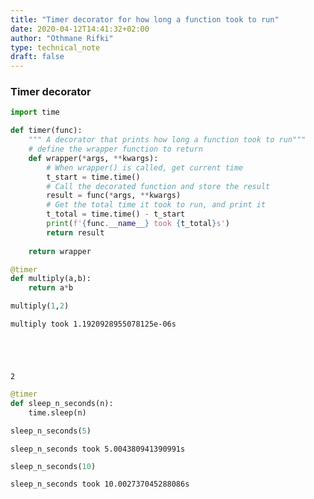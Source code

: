 ```yaml
---
title: "Timer decorator for how long a function took to run"
date: 2020-04-12T14:41:32+02:00
author: "Othmane Rifki"
type: technical_note
draft: false
---
```

### Timer decorator


```python
import time 

def timer(func):
    """ A decorator that prints how long a function took to run"""
    # define the wrapper function to return 
    def wrapper(*args, **kwargs):
        # When wrapper() is called, get current time
        t_start = time.time()
        # Call the decorated function and store the result
        result = func(*args, **kwargs)
        # Get the total time it took to run, and print it
        t_total = time.time() - t_start
        print(f'{func.__name__} took {t_total}s')
        return result
    
    return wrapper
```


```python
@timer
def multiply(a,b):
    return a*b
```


```python
multiply(1,2)
```

    multiply took 1.1920928955078125e-06s





    2




```python
@timer
def sleep_n_seconds(n):
    time.sleep(n)
```


```python
sleep_n_seconds(5)
```

    sleep_n_seconds took 5.004380941390991s



```python
sleep_n_seconds(10)
```

    sleep_n_seconds took 10.002737045288086s

